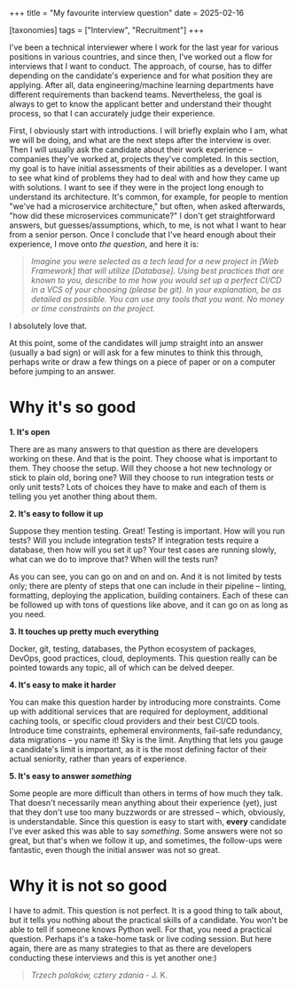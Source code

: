 +++
title = "My favourite interview question"
date = 2025-02-16

[taxonomies]
tags = ["Interview", "Recruitment"]
+++

I've been a technical interviewer where I work for the last year for various positions in various countries, and since then, I've worked out a flow for interviews that I want to conduct. The approach, of course, has to differ depending on the candidate's experience and for what position they are applying. After all, data engineering/machine learning departments have different requirements than backend teams. Nevertheless, the goal is always to get to know the applicant better and understand their thought process, so that I can accurately judge their experience.

<!-- more -->

First, I obviously start with introductions. I will briefly explain who I am, what we will be doing, and what are the next steps after the interview is over. Then I will usually ask the candidate about their work experience – companies they've worked at, projects they've completed. In this section, my goal is to have initial assessments of their abilities as a developer. I want to see what kind of problems they had to deal with and how they came up with solutions. I want to see if they were in the project long enough to understand its architecture. It's common, for example, for people to mention "we've had a microservice architecture," but often, when asked afterwards, "how did these microservices communicate?" I don't get straightforward answers, but guesses/assumptions, which, to me, is not what I want to hear from a senior person. Once I conclude that I've heard enough about their experience, I move onto _the question_, and here it is:

> _Imagine you were selected as a tech lead for a new project in [Web Framework] that will utilize [Database]._
> _Using best practices that are known to you, describe to me how you would set up a perfect CI/CD in a VCS of your choosing (please be git)._
> _In your explanation, be as detailed as possible. You can use any tools that you want. No money or time constraints on the project._

I absolutely love that.

At this point, some of the candidates will jump straight into an answer (usually a bad sign) or will ask for a few minutes to think this through, perhaps write or draw a few things on a piece of paper or on a computer before jumping to an answer.

# Why it's so good

**1. It's open**

There are as many answers to that question as there are developers working on these. And that is the point. They choose what is important to them. They choose the setup. Will they choose a hot new technology or stick to plain old, boring one? Will they choose to run integration tests or only unit tests? Lots of choices they have to make and each of them is telling you yet another thing about them.

**2. It's easy to follow it up**

Suppose they mention testing. Great! Testing is important. How will you run tests? Will you include integration tests? If integration tests require a database, then how will you set it up? Your test cases are running slowly, what can we do to improve that? When will the tests run?

As you can see, you can go on and on and on. And it is not limited by tests only; there are plenty of steps that one can include in their pipeline – linting, formatting, deploying the application, building containers. Each of these can be followed up with tons of questions like above, and it can go on as long as you need.

**3. It touches up pretty much everything**

Docker, git, testing, databases, the Python ecosystem of packages, DevOps, good practices, cloud, deployments. This question really can be pointed towards any topic, all of which can be delved deeper.

**4. It's easy to make it harder**

You can make this question harder by introducing more constraints. Come up with additional services that are required for deployment, additional caching tools, or specific cloud providers and their best CI/CD tools. Introduce time constraints, ephemeral environments, fail-safe redundancy, data migrations – you name it! Sky is the limit. Anything that lets you gauge a candidate's limit is important, as it is the most defining factor of their actual seniority, rather than years of experience.

**5. It's easy to answer _something_**

Some people are more difficult than others in terms of how much they talk. That doesn't necessarily mean anything about their experience (yet), just that they don't use too many buzzwords or are stressed – which, obviously, is understandable. Since this question is easy to start with, **every** candidate I've ever asked this was able to say _something_. Some answers were not so great, but that's when we follow it up, and sometimes, the follow-ups were fantastic, even though the initial answer was not so great.

# Why it is not so good

I have to admit. This question is not perfect. It is a good thing to talk about, but it tells you nothing about the practical skills of a candidate. You won't be able to tell if someone knows Python well. For that, you need a practical question. Perhaps it's a take-home task or live coding session. But here again, there are as many strategies to that as there are developers conducting these interviews and this is yet another one:)

> _Trzech polaków, cztery zdania_ - J. K.
